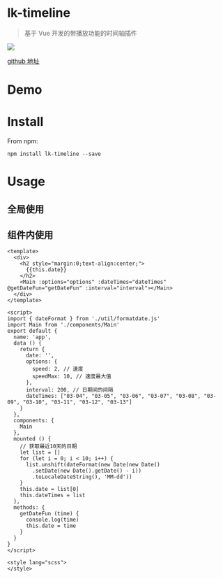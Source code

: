 # lk-timeline

> 基于 Vue 开发的带播放功能的时间轴插件

![](https://tva1.sinaimg.cn/large/00831rSTly1gd06qlr8rgg31ao06sdqr.gif)

[github 地址](https://github.com/liuzhenghe30265/lk-timeline)


# Demo


# Install

From npm:
```
npm install lk-timeline --save
```

# Usage

## 全局使用

## 组件内使用

```
<template>
  <div>
    <h2 style="margin:0;text-align:center;">
      {{this.date}}
    </h2>
    <Main :options="options" :dateTimes="dateTimes" @getDateFun="getDateFun" :interval="interval"></Main>
  </div>
</template>

<script>
import { dateFormat } from './util/formatdate.js'
import Main from './components/Main'
export default {
  name: 'app',
  data () {
    return {
      date: '',
      options: {
        speed: 2, // 速度
        speedMax: 10, // 速度最大值
      },
      interval: 200, // 日期间的间隔
      dateTimes: ["03-04", "03-05", "03-06", "03-07", "03-08", "03-09", "03-10", "03-11", "03-12", "03-13"]
    }
  },
  components: {
    Main
  },
  mounted () {
    // 获取最近10天的日期
    let list = []
    for (let i = 0; i < 10; i++) {
      list.unshift(dateFormat(new Date(new Date()
        .setDate(new Date().getDate() - i))
        .toLocaleDateString(), 'MM-dd'))
    }
    this.date = list[0]
    this.dateTimes = list
  },
  methods: {
    getDateFun (time) {
      console.log(time)
      this.date = time
    }
  }
}
</script>

<style lang="scss">
</style>
```
